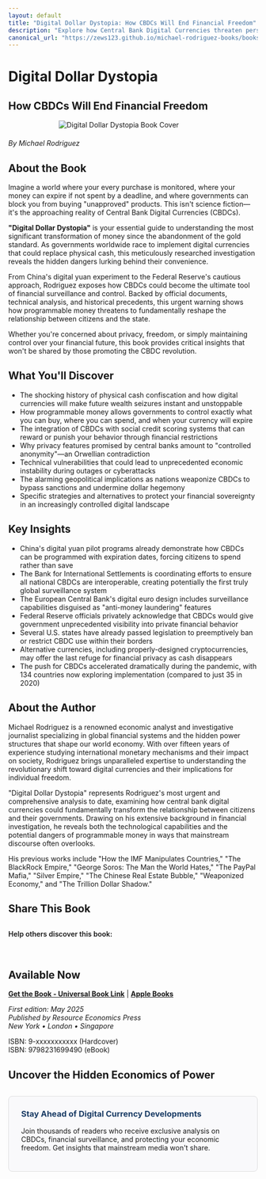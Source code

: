 ```yaml
---
layout: default
title: "Digital Dollar Dystopia: How CBDCs Will End Financial Freedom"
description: "Explore how Central Bank Digital Currencies threaten personal liberty, enable financial surveillance, and create unprecedented control systems"
canonical_url: "https://zews123.github.io/michael-rodriguez-books/books/Digital-Dollar-Dystopia"
---
```


# Digital Dollar Dystopia
## How CBDCs Will End Financial Freedom

<img src="{{ site.baseurl }}/assets/images/Digital_Dollar_Dystopia.webp" alt="Digital Dollar Dystopia Book Cover" style="max-width: 300px; margin: 0 auto 20px; display: block;">

*By Michael Rodriguez*

## About the Book

Imagine a world where your every purchase is monitored, where your money can expire if not spent by a deadline, and where governments can block you from buying "unapproved" products. This isn't science fiction—it's the approaching reality of Central Bank Digital Currencies (CBDCs).

**"Digital Dollar Dystopia"** is your essential guide to understanding the most significant transformation of money since the abandonment of the gold standard. As governments worldwide race to implement digital currencies that could replace physical cash, this meticulously researched investigation reveals the hidden dangers lurking behind their convenience.

From China's digital yuan experiment to the Federal Reserve's cautious approach, Rodriguez exposes how CBDCs could become the ultimate tool of financial surveillance and control. Backed by official documents, technical analysis, and historical precedents, this urgent warning shows how programmable money threatens to fundamentally reshape the relationship between citizens and the state.

Whether you're concerned about privacy, freedom, or simply maintaining control over your financial future, this book provides critical insights that won't be shared by those promoting the CBDC revolution.

## What You'll Discover

- The shocking history of physical cash confiscation and how digital currencies will make future wealth seizures instant and unstoppable
- How programmable money allows governments to control exactly what you can buy, where you can spend, and when your currency will expire
- The integration of CBDCs with social credit scoring systems that can reward or punish your behavior through financial restrictions
- Why privacy features promised by central banks amount to "controlled anonymity"—an Orwellian contradiction
- Technical vulnerabilities that could lead to unprecedented economic instability during outages or cyberattacks
- The alarming geopolitical implications as nations weaponize CBDCs to bypass sanctions and undermine dollar hegemony
- Specific strategies and alternatives to protect your financial sovereignty in an increasingly controlled digital landscape

## Key Insights

- China's digital yuan pilot programs already demonstrate how CBDCs can be programmed with expiration dates, forcing citizens to spend rather than save
- The Bank for International Settlements is coordinating efforts to ensure all national CBDCs are interoperable, creating potentially the first truly global surveillance system
- The European Central Bank's digital euro design includes surveillance capabilities disguised as "anti-money laundering" features
- Federal Reserve officials privately acknowledge that CBDCs would give government unprecedented visibility into private financial behavior
- Several U.S. states have already passed legislation to preemptively ban or restrict CBDC use within their borders
- Alternative currencies, including properly-designed cryptocurrencies, may offer the last refuge for financial privacy as cash disappears
- The push for CBDCs accelerated dramatically during the pandemic, with 134 countries now exploring implementation (compared to just 35 in 2020)

## About the Author

Michael Rodriguez is a renowned economic analyst and investigative journalist specializing in global financial systems and the hidden power structures that shape our world economy. With over fifteen years of experience studying international monetary mechanisms and their impact on society, Rodriguez brings unparalleled expertise to understanding the revolutionary shift toward digital currencies and their implications for individual freedom.

"Digital Dollar Dystopia" represents Rodriguez's most urgent and comprehensive analysis to date, examining how central bank digital currencies could fundamentally transform the relationship between citizens and their governments. Drawing on his extensive background in financial investigation, he reveals both the technological capabilities and the potential dangers of programmable money in ways that mainstream discourse often overlooks.

His previous works include "How the IMF Manipulates Countries," "The BlackRock Empire," "George Soros: The Man the World Hates," "The PayPal Mafia," "Silver Empire," "The Chinese Real Estate Bubble," "Weaponized Economy," and "The Trillion Dollar Shadow."

## Share This Book

<div class="social-share" style="margin: 30px 0;">
  <p style="margin-bottom: 15px; font-weight: 600;">Help others discover this book:</p>
  <a href="https://twitter.com/intent/tweet?text=Check out 'Digital Dollar Dystopia' by Michael Rodriguez&url={{ site.url }}{{ site.baseurl }}{{ page.url }}&via=MRodriguezBooks" target="_blank" rel="noopener noreferrer" style="display: inline-block; margin-right: 15px; font-size: 24px; color: #1DA1F2;">
    <i class="fab fa-twitter-square"></i>
  </a>
  <a href="https://www.facebook.com/sharer/sharer.php?u={{ site.url }}{{ site.baseurl }}{{ page.url }}" target="_blank" rel="noopener noreferrer" style="display: inline-block; margin-right: 15px; font-size: 24px; color: #3b5998;">
    <i class="fab fa-facebook-square"></i>
  </a>
  <a href="https://www.linkedin.com/shareArticle?mini=true&url={{ site.url }}{{ site.baseurl }}{{ page.url }}&title=Digital Dollar Dystopia by Michael Rodriguez" target="_blank" rel="noopener noreferrer" style="display: inline-block; margin-right: 15px; font-size: 24px; color: #0077b5;">
    <i class="fab fa-linkedin"></i>
  </a>
  <a href="mailto:?subject=Check out this book: Digital Dollar Dystopia&body=I thought you might be interested in this book by Michael Rodriguez: {{ site.url }}{{ site.baseurl }}{{ page.url }}" style="display: inline-block; font-size: 24px; color: #333333;">
    <i class="fas fa-envelope-square"></i>
  </a>
</div>

## Available Now

**[Get the Book - Universal Book Link](https://books2read.com/u/me6pxV)**  |  **[Apple Books](https://books.apple.com/us/book/digital-dollar-dystopia-how-cbdcs-will-end-financial/id6745781048)**

*First edition: May 2025*  
*Published by Resource Economics Press*  
*New York • London • Singapore*

ISBN: 9-xxxxxxxxxxx (Hardcover)  
ISBN: 9798231699490 (eBook)

## Uncover the Hidden Economics of Power

<div style="background-color: #f9f9fb; padding: 25px; border-radius: 8px; margin: 30px 0; border: 1px solid #ddd;">
  <h3 style="margin-top: 0; color: #1a3c65;">Stay Ahead of Digital Currency Developments</h3>
  <p>Join thousands of readers who receive exclusive analysis on CBDCs, financial surveillance, and protecting your economic freedom. Get insights that mainstream media won't share.</p>
  <script async data-uid="b2a1614bc4" src="https://michael-rodriguez.kit.com/b2a1614bc4/index.js"></script>
</div>

